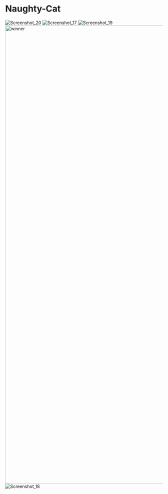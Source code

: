 # Naughty-Cat
 
![Screenshot_20](https://user-images.githubusercontent.com/114230005/194767810-02857952-d745-4ea4-9476-3263cb807697.png)
![Screenshot_17](https://user-images.githubusercontent.com/114230005/194767820-fb181ba7-a36f-40bb-b9e7-dc8c5ab840ce.png)
![Screenshot_19](https://user-images.githubusercontent.com/114230005/194767829-539ba66f-2ca7-4622-9960-f62f1fb7435d.png)
<img width="1461" alt="winner" src="https://user-images.githubusercontent.com/114230005/194767837-520081e1-5b16-4fd8-9a70-d20d751c14b8.png">
![Screenshot_18](https://user-images.githubusercontent.com/114230005/194767844-d3af7539-b057-4625-9327-e9c3b8927c31.png)
